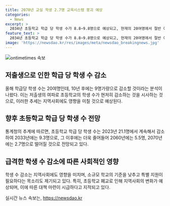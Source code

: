 ```yaml
---
title: 2070년 교실 학생 2.7명 교육시스템 붕괴 예상
categories:
  - News
excerpt: >
  2034년 초등학교 학급 당 학생 수가 8.8~9.8명으로 예상되고, 현재의 20여명에서 절반 이하로 감소할 것으로 분석됐다. 이는 저출생으로 인한 학령인구 붕괴로 인한 현상으로, 통계청의 추계를 바탕으로 예측됐다. 이에 따라 지역에서는 초등학교 폐교로 마을의 사회 구조가 변화할 수 있으며, 이에 대한 대비책 마련이 필요하다고 경고했다.
feature_text: >
  2034년 초등학교 학급 당 학생 수가 8.8~9.8명으로 예상되고, 현재의 20여명에서 절반 이하로 감소할 것으로 분석됐다. 이는 저출생으로 인한 학령인구 붕괴로 인한 현상으로, 통계청의 추계를 바탕으로 예측됐다. 이에 따라 지역에서는 초등학교 폐교로 마을의 사회 구조가 변화할 수 있으며, 이에 대한 대비책 마련이 필요하다고 경고했다.
image: 'https://newsdao.kr/res/images/meta/newsdao_breakingnews.jpg'
---
```


<p><img src="https://newsdao.kr/res/images/meta/newsdao_breakingnews.jpg" alt="ontimetimes 속보" /></p>

<h2 data-ke-size="size26">저출생으로 인한 학급 당 학생 수 감소</h2>

<p data-ke-size="size16">올해 학급당 학생 수는 20여명인데, 10년 후에는 9명가량으로 감소할 것이라는 분석이 나왔다. 이는 저출생의 여파로 초등학교의 학생 수가 현저히 감소하는 것을 시사하는 것으로, 이러한 추세는 지역사회에도 영향을 미칠 것으로 예상된다.</p>

<h2 data-ke-size="size26">향후 초등학교 학급 당 학생 수 전망</h2>

<p data-ke-size="size16">통계청의 추계에 따르면, 초등학교 학급 당 학생 수는 2023년 21.1명에서 계속해서 감소하여 2033년에는 9.3명으로, 그 이후에는 더욱 줄어들어 2060년에는 5.5명, 2070년에는 2.7명으로 떨어질 것으로 전망되고 있다.</p>

<h2 data-ke-size="size26">급격한 학생 수 감소에 따른 사회적인 영향</h2>

<p data-ke-size="size16">학생 수 감소는 지역사회에도 영향을 미치며, 소규모 학교의 기준을 낮추고 특별 지원이 필요하다는 목소리도 제기되고 있다. 특히, 초등학교 폐교로 인해 지역사회의 변화가 예상되며, 이에 따른 대책 마련이 시급하다고 지적되고 있다.</p>
실시간 뉴스 속보는, <a href="https://newsdao.kr" rel="dofollow">https://newsdao.kr</a>



